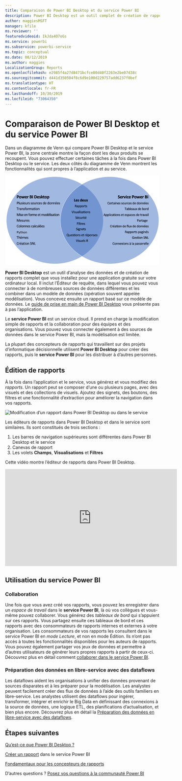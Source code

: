```yaml
---
title: Comparaison de Power BI Desktop et du service Power BI
description: Power BI Desktop est un outil complet de création de rapports et d’analyses de données. Le service Power BI est un service cloud en ligne qui permet aux équipes et aux entreprises d’apporter des modifications simples à des rapports et de collaborer.
author: maggiesMSFT
manager: kfile
ms.reviewer: ''
featuredvideoid: IkJda4O7oGs
ms.service: powerbi
ms.subservice: powerbi-service
ms.topic: conceptual
ms.date: 08/12/2019
ms.author: maggies
LocalizationGroup: Reports
ms.openlocfilehash: e2985f4a27d8471bcfce80d40f2263e2be07d38c
ms.sourcegitcommit: d441d350504f8c6d9e100d229757add6237f0bef
ms.translationtype: HT
ms.contentlocale: fr-FR
ms.lasthandoff: 10/30/2019
ms.locfileid: "73064350"
---
```

# <a name="comparing-power-bi-desktop-and-the-power-bi-service"></a>Comparaison de Power BI Desktop et du service Power BI

Dans un diagramme de Venn qui compare Power BI Desktop et le service Power BI, la zone centrale montre la façon dont les deux produits se recoupent. Vous pouvez effectuer certaines tâches à la fois dans Power BI Desktop ou le service. Les deux côtés du diagramme de Venn montrent les fonctionnalités qui sont propres à l’application et au service.  

![Diagramme de Venn sur Power BI Desktop et le service](media/service-service-vs-desktop/power-bi-venn-desktop-service.png)

**Power BI Desktop** est un outil d’analyse des données et de création de rapports complet que vous installez pour une application gratuite sur votre ordinateur local. Il inclut l’Éditeur de requête, dans lequel vous pouvez vous connecter à de nombreuses sources de données différentes et les combiner dans un modèle de données (opération souvent appelée modélisation). Vous concevez ensuite un rapport basé sur ce modèle de données. Le [guide de prise en main de Power BI Desktop](../desktop-getting-started.md) vous présente pas à pas l’application.

Le **service Power BI** est un service cloud. Il prend en charge la modification simple de rapports et la collaboration pour des équipes et des organisations. Vous pouvez vous connecter également à des sources de données dans le service Power BI, mais la modélisation est limitée. 

La plupart des concepteurs de rapports qui travaillent sur des projets d’informatique décisionnelle utilisent **Power BI Desktop** pour créer des rapports, puis le **service Power BI** pour les distribuer à d’autres personnes.

## <a name="report-editing"></a>Édition de rapports

À la fois dans l’application et le service, vous générez et vous modifiez des *rapports*. Un rapport peut se composer d’une ou plusieurs pages, avec des visuels et des collections de visuels. Ajoutez des signets, des boutons, des filtres et une fonctionnalité d’extraction pour améliorer la navigation dans vos rapports.

![Modification d’un rapport dans Power BI Desktop ou dans le service](media/service-service-vs-desktop/power-bi-editing-desktop-service.png)

Les éditeurs de rapports dans Power BI Desktop et dans le service sont similaires. Ils sont constitués de trois sections :  

1. Les barres de navigation supérieures sont différentes dans Power BI Desktop et le service    
2. Canevas de rapport     
3. Les volets **Champs**, **Visualisations** et **Filtres**

Cette vidéo montre l’éditeur de rapports dans Power BI Desktop. 

<iframe width="560" height="315" src="https://www.youtube.com/embed/IkJda4O7oGs" frameborder="0" allowfullscreen></iframe>

## <a name="working-in-the-power-bi-service"></a>Utilisation du service Power BI

### <a name="collaborating"></a>Collaboration


Une fois que vous avez créé vos rapports, vous pouvez les enregistrer dans un *espace de travail* dans le **service Power BI**, là où vos collègues et vous-même pouvez collaborer. Vous générez des *tableaux de bord* qui s’appuient sur ces rapports. Vous partagez ensuite ces tableaux de bord et ces rapports avec des consommateurs de rapports internes et externes à votre organisation. Les consommateurs de vos rapports les consultent dans le service Power BI en *mode Lecture*, et non en mode Édition. Ils n’ont pas accès à toutes les fonctionnalités disponibles pour les auteurs de rapports.  Vous pouvez également partager vos jeux de données et permettre à d’autres utilisateurs de générer leurs propres rapports à partir de ceux-ci. Découvrez plus en détail comment [collaborer dans le service Power BI](../service-new-workspaces.md).

### <a name="self-service-data-prep-with-dataflows"></a>Préparation des données en libre-service avec des dataflows

Les dataflows aident les organisations à unifier des données provenant de sources disparates et à les préparer pour la modélisation. Les analystes peuvent facilement créer des flux de données à l’aide des outils familiers en libre-service. Les analystes utilisent des dataflows pour ingérer, transformer, intégrer et enrichir le Big Data en définissant des connexions à la source de données, une logique ETL, des planifications d’actualisation, et bien plus encore. Découvrez plus en détail la [Préparation des données en libre-service avec des dataflows](../service-dataflows-overview.md).

## <a name="next-steps"></a>Étapes suivantes

[Qu’est-ce que Power BI Desktop ?](../desktop-what-is-desktop.md)

[Créer un rapport](../service-report-create-new.md) dans le service Power BI

[Fondamentaux pour les concepteurs de rapports](../service-basic-concepts.md)

D’autres questions ? [Posez vos questions à la communauté Power BI](https://community.powerbi.com/)

